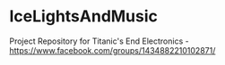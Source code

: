 IceLightsAndMusic
=================

Project Repository for Titanic's End Electronics - https://www.facebook.com/groups/1434882210102871/
